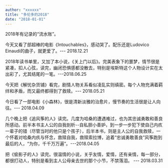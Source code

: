 ```yaml
---
author: "xxxxxx"
title: "多伦多的2018"
date: "2018-01-01"
---
```


2018年有记录的“流水账”。

今天又看了部超棒的电影《Intouchables》，感动哭了。配乐还是Ludovico Einaudi的曲子，就更爱了。--- 2018.12.21

2018年读书单里，又加了本小说，《关上门以后》。完美表象下的噩梦，情节很是紧凑，扣人心弦，读完，幽闭恐惧感都没散去，特别是埃斯特这个人物设计实在太出彩了，尤其结尾的一笔。---2018.06.25

今天把《解忧杂货铺》看完，剧情人物关系看似凌乱实则缜密。每个人物充满着羁绊和矛盾，而又最终都得到了救赎。--- 2018.05.21

今日看了一部电影《小森林》，很是清新淡雅的治愈片，慢节奏的生活很是让人向往。--- 2018.04.09

几个晚上把《追风筝的人》读完。几度为哈桑的遭遇难过，也为其忠诚勇敢和善良所感动。前半本书主人公的自我剖析--自私胆小善妒，到一步一步犯下使自己内疚一辈子的错（尽管当时的他只是个孩子），后半本书，则是主人公的自我救赎，一个怀着对哈桑内疚与怀念，救赎自我，救赎索拉博，追着“忠诚勇敢善良”风筝跑到最后的人，“为你，千千万万遍”。---2018.04.05

把《偷影子的人》读完。很温情的小说，关乎友情，爱情，还有亲情，每一部分，都很打动人，特别是看到主人公母亲去世的那个小节，不禁落泪。 --- 2018.03.31


